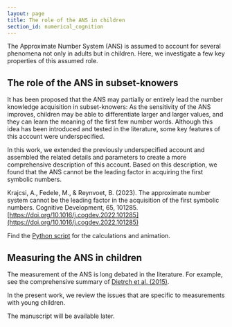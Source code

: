 ```yaml
---
layout: page
title: The role of the ANS in children
section_id: numerical_cognition
---
```


The Approximate Number System (ANS) is assumed to account for several phenomena not only in adults but in children. Here, we investigate a few key properties of this assumed role.

## The role of the ANS in subset-knowers

It has been proposed that the ANS may partially or entirely lead the number knowledge acquisition in subset-knowers: As the sensitivity of the ANS improves, children may be able to differentiate larger and larger values, and they can learn the meaning of the first few number words. Although this idea has been introduced and tested in the literature, some key features of this account were underspecified.

In this work, we extended the previously underspecified account and assembled the related details and parameters to create a more comprehensive description of this account. Based on this description, we found that the ANS cannot be the leading factor in acquiring the first symbolic numbers.

<i class='fa fa-file'></i> Krajcsi, A., Fedele, M., & Reynvoet, B. (2023). The approximate number system cannot be the leading factor in the acquisition of the first symbolic numbers. Cognitive Development, 65, 101285. [https://doi.org/10.1016/j.cogdev.2022.101285](https://doi.org/10.1016/j.cogdev.2022.101285)

<i class='fa fa-file-code-o'></i> Find the [Python script](https://osf.io/rmubz/) for the calculations and animation.

## Measuring the ANS in children

The measurement of the ANS is long debated in the literature. For example, see the comprehensive summary of [Dietrch et al. (2015)](https://doi.org/10.3389/fpsyg.2015.00295).

In the present work, we review the issues that are specific to measurements with young children.

The manuscript will be available later.
